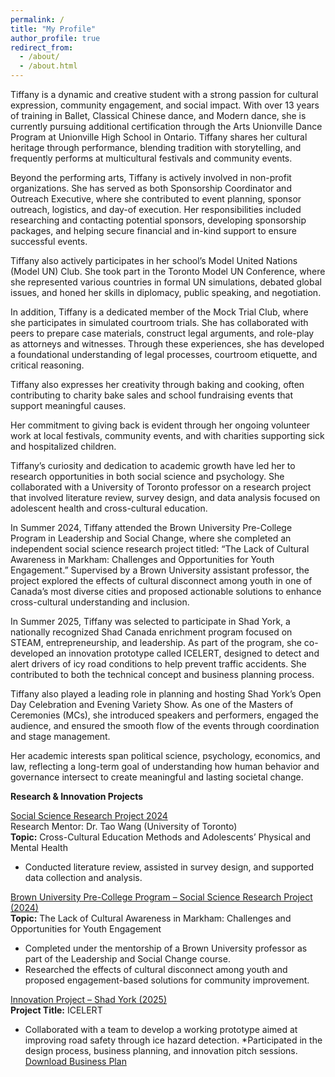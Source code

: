 ```yaml
---
permalink: /
title: "My Profile"
author_profile: true
redirect_from: 
  - /about/
  - /about.html
---
```


Tiffany is a dynamic and creative student with a strong passion for cultural expression, community engagement, and social impact. With over 13 years of training in Ballet, Classical Chinese dance, and Modern dance, she is currently pursuing additional certification through the Arts Unionville Dance Program at Unionville High School in Ontario. Tiffany shares her cultural heritage through performance, blending tradition with storytelling, and frequently performs at multicultural festivals and community events.

Beyond the performing arts, Tiffany is actively involved in non-profit organizations. She has served as both Sponsorship Coordinator and Outreach Executive, where she contributed to event planning, sponsor outreach, logistics, and day-of execution. Her responsibilities included researching and contacting potential sponsors, developing sponsorship packages, and helping secure financial and in-kind support to ensure successful events.

Tiffany also actively participates in her school’s Model United Nations (Model UN) Club. She took part in the Toronto Model UN Conference, where she represented various countries in formal UN simulations, debated global issues, and honed her skills in diplomacy, public speaking, and negotiation.

In addition, Tiffany is a dedicated member of the Mock Trial Club, where she participates in simulated courtroom trials. She has collaborated with peers to prepare case materials, construct legal arguments, and role-play as attorneys and witnesses. Through these experiences, she has developed a foundational understanding of legal processes, courtroom etiquette, and critical reasoning.

Tiffany also expresses her creativity through baking and cooking, often contributing to charity bake sales and school fundraising events that support meaningful causes.

Her commitment to giving back is evident through her ongoing volunteer work at local festivals, community events, and with charities supporting sick and hospitalized children.

Tiffany’s curiosity and dedication to academic growth have led her to research opportunities in both social science and psychology. She collaborated with a University of Toronto professor on a research project that involved literature review, survey design, and data analysis focused on adolescent health and cross-cultural education.

In Summer 2024, Tiffany attended the Brown University Pre-College Program in Leadership and Social Change, where she completed an independent social science research project titled:
“The Lack of Cultural Awareness in Markham: Challenges and Opportunities for Youth Engagement.”
Supervised by a Brown University assistant professor, the project explored the effects of cultural disconnect among youth in one of Canada’s most diverse cities and proposed actionable solutions to enhance cross-cultural understanding and inclusion.

In Summer 2025, Tiffany was selected to participate in Shad York, a nationally recognized Shad Canada enrichment program focused on STEAM, entrepreneurship, and leadership. As part of the program, she co-developed an innovation prototype called ICELERT, designed to detect and alert drivers of icy road conditions to help prevent traffic accidents. She contributed to both the technical concept and business planning process.

Tiffany also played a leading role in planning and hosting Shad York’s Open Day Celebration and Evening Variety Show. As one of the Masters of Ceremonies (MCs), she introduced speakers and performers, engaged the audience, and ensured the smooth flow of the events through coordination and stage management.

Her academic interests span political science, psychology, economics, and law, reflecting a long-term goal of understanding how human behavior and governance intersect to create meaningful and lasting societal change.

**Research & Innovation Projects**

<a href="https://tiffanyjtfu.github.io/TiffanyFu/teaching/SocialScienceResearchProject" target='_blank'>Social Science Research Project 2024</a>
<br>Research Mentor: Dr. Tao Wang (University of Toronto)
<br>**Topic:** Cross-Cultural Education Methods and Adolescents’ Physical and Mental Health
* Conducted literature review, assisted in survey design, and supported data collection and analysis.

<a href="https://tiffanyjtfu.github.io/TiffanyFu/teaching/SocialScienceResearchProject" target='_blank'>Brown University Pre-College Program – Social Science Research Project (2024)</a>
<br>**Topic:** The Lack of Cultural Awareness in Markham: Challenges and Opportunities for Youth Engagement
* Completed under the mentorship of a Brown University professor as part of the Leadership and Social Change course.
* Researched the effects of cultural disconnect among youth and proposed engagement-based solutions for community improvement.

<a href="https://tiffanyjtfu.github.io/TiffanyFu/teaching/SocialScienceResearchProject" target='_blank'>Innovation Project – Shad York (2025)</a>
<br>**Project Title:** ICELERT
* Collaborated with a team to develop a working prototype aimed at improving road safety through ice hazard detection.
*Participated in the design process, business planning, and innovation pitch sessions.
<a href="https://tiffanyjtfu.github.io/TiffanyFu/files/ICELERT - Business Plan.pdf" target="_blank" rel="noopener noreferrer">Download Business Plan</a>



